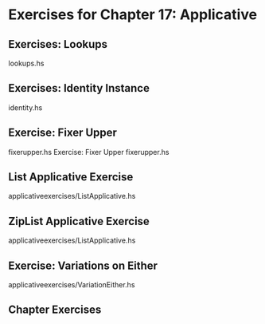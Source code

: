 # Exercises for Chapter 17: Applicative

## Exercises: Lookups
lookups.hs

## Exercises: Identity Instance
identity.hs

## Exercise: Fixer Upper
fixerupper.hs Exercise: Fixer Upper
fixerupper.hs

## List Applicative Exercise
applicativeexercises/ListApplicative.hs
## ZipList Applicative Exercise
applicativeexercises/ListApplicative.hs

## Exercise: Variations on Either
applicativeexercises/VariationEither.hs

## Chapter Exercises




